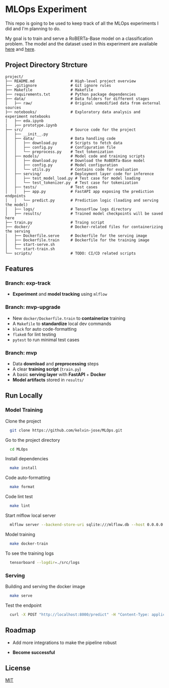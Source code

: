 # MLOps Experiment

This repo is going to be used to keep track of all the MLOps experiments I did and I'm planning to do.

My goal is to train and serve a RoBERTa-Base model on a classification problem. The model and the dataset used in this experiment are available [here](https://huggingface.co/distilbert/distilroberta-base) and [here](https://huggingface.co/datasets/dair-ai/emotion).

## Project Directory Strcture

```
project/
├── README.md                # High-level project overview
├── .gitignore               # Git ignore rules
├── Makefile                 # Makefile
├── requirements.txt         # Python package dependencies
├── data/                    # Data folders for different stages
│   ├── raw/                 # Original unmodified data from external sources
├── notebooks/               # Exploratory data analysis and experiment notebooks
│   ├── eda.ipynb
|   ├── prototype.ipynb  
├── src/                     # Source code for the project
│   ├── __init__.py
│   ├── data/                # Data handling code
│   │   ├── download.py      # Scripts to fetch data
│   │   ├── config.py        # Configuration file
│   │   └── preprocess.py    # Text tokenization
│   ├── models/              # Model code and training scripts
│   │   ├── download.py      # Download the RoBERTa-Base model
│   │   ├── config.py        # Model configuration
│   │   └── utils.py         # Contains code for evaluation
│   ├── serving/             # Deployment layer code for inference
│   │   ├── test_model_load.py # Test case for model loading 
│   │   └── test_tokenizer.py  # Test case for tokenization
│   ├── tests/               # Test cases
│   │   ├── app.py           # FastAPI app exposing the prediction endpoints
│   │   └── predict.py       # Prediction logic (loading and serving the model)
│   ├── logs/                # TensorFlow logs directory
│   ├── results/             # Trained model checkpoints will be saved here
├── train.py                 # Traing script
├── docker/                  # Docker-related files for containerizing the serving
│   ├── Dockerfile.serve     # Dockerfile for the serving image
│   ├── Dockerfile.train     # Dockerfile for the training image
│   ├── start-serve.sh     
│   └── start-train.sh
└── scripts/                 # TODO: CI/CD related scripts
```
## Features

### Branch: exp-track
- **Experiment** and **model tracking** using ```mlflow```

### Branch: mvp-upgrade
- New ```docker/Dockerfile.train``` to **containerize** training
- A ```Makefile``` to **standardize** local dev commands
- ```black``` for auto code-formatting
- ```flake8``` for lint testing
- ```pytest``` to run minimal test cases

### Branch: mvp
- Data **download** and **preprocessing** steps
- A clear **training script** (```train.py```)
- A basic **serving layer** with **FastAPI** + **Docker**
- **Model artifacts** stored in ```results/```

## Run Locally

### Model Training
Clone the project

```bash
  git clone https://github.com/kelvin-jose/MLOps.git
```

Go to the project directory

```bash
  cd MLOps
```

Install dependencies

```bash
  make install
```

Code auto-formatting

```bash
  make format
```

Code lint test

```bash
  make lint
```

Start mlflow local server

```bash
  mlflow server --backend-store-uri sqlite:///mlflow.db --host 0.0.0.0 --port 5000
```

Model training

```bash
  make docker-train
```

To see the training logs

```bash
  tensorboard --logdir=./src/logs
```

### Serving
Building and serving the docker image

```bash
  make serve
```

Test the endpoint

```bash
  curl -X POST "http://localhost:8000/predict" -H "Content-Type: application/json" -d '{"text": "Your sample input"}'
```

## Roadmap

- Add more integrations to make the pipeline robust

- **Become successful**


## License

[MIT](https://choosealicense.com/licenses/mit/)
